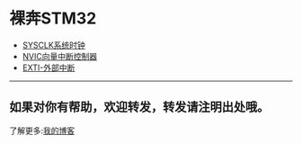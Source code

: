 # 裸奔STM32

* [SYSCLK系统时钟](./SYSCLK.md)   
* [NVIC向量中断控制器](./NVIC.md)   
* [EXTI-外部中断](./EXTI.md)   

  
    

    
    

------    
如果对你有帮助，欢迎转发，转发请注明出处哦。     
------   
了解更多:[我的博客](https://skeyzero.github.io/)
